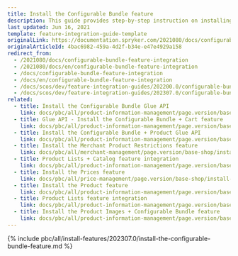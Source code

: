 ```yaml
---
title: Install the Configurable Bundle feature
description: This guide provides step-by-step instruction on installing the basic functionality for the Configurable Bundle feature in Spryker.
last_updated: Jun 16, 2021
template: feature-integration-guide-template
originalLink: https://documentation.spryker.com/2021080/docs/configurable-bundle-feature-integration
originalArticleId: 4bac6982-459a-4d2f-b34e-e47e4929a158
redirect_from:
  - /2021080/docs/configurable-bundle-feature-integration
  - /2021080/docs/en/configurable-bundle-feature-integration
  - /docs/configurable-bundle-feature-integration
  - /docs/en/configurable-bundle-feature-integration
  - /docs/scos/dev/feature-integration-guides/202200.0/configurable-bundle-feature-integration.html
  - /docs/scos/dev/feature-integration-guides/202307.0/configurable-bundle-feature-integration.html
related:
  - title: Install the Configurable Bundle Glue API
    link: docs/pbc/all/product-information-management/page.version/base-shop/install-and-upgrade/install-glue-api/install-the-configurable-bundle-glue-api.html
  - title: Glue API - Install the Configurable Bundle + Cart feature
    link: docs/pbc/all/product-information-management/page.version/base-shop/install-and-upgrade/install-glue-api/install-the-configurable-bundle-glue-api.html
  - title: Install the Configurable Bundle + Product Glue API
    link: docs/pbc/all/product-information-management/page.version/base-shop/install-and-upgrade/install-glue-api/install-the-configurable-bundle-product-glue-api.html
  - title: Install the Merchant Product Restrictions feature
    link: docs/pbc/all/merchant-management/page.version/base-shop/install-and-upgrade/install-the-merchant-product-restrictions-feature.html
  - title: Product Lists + Catalog feature integration
    link: docs/pbc/all/product-information-management/page.version/base-shop/install-and-upgrade/install-features/install-the-product-lists-catalog-feature.html
  - title: Install the Prices feature
    link: docs/pbc/all/price-management/page.version/base-shop/install-and-upgrade/install-features/install-the-prices-feature.html
  - title: Install the Product feature
    link: docs/pbc/all/product-information-management/page.version/base-shop/install-and-upgrade/install-features/install-the-product-feature.html
  - title: Product Lists feature integration
    link: docs/pbc/all/product-information-management/page.version/base-shop/install-and-upgrade/install-features/install-the-product-lists-feature.html
  - title: Install the Product Images + Configurable Bundle feature
    link: docs/pbc/all/product-information-management/page.version/base-shop/install-and-upgrade/install-features/install-the-product-images-configurable-bundle-feature.html
---
```


{% include pbc/all/install-features/202307.0/install-the-configurable-bundle-feature.md %} <!-- To edit, see /_includes/pbc/all/install-features/202307.0/install-the-configurable-bundle-feature.md -->
